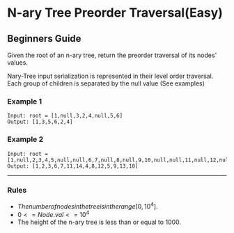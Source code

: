 # N-ary Tree Preorder Traversal(Easy)

## Beginners Guide

Given the root of an n-ary tree, return the preorder traversal of its nodes' values.

Nary-Tree input serialization is represented in their level order traversal. Each group of children is separated by the null value (See examples)

### Example 1

```go=
Input: root = [1,null,3,2,4,null,5,6]
Output: [1,3,5,6,2,4]
```

### Example 2

```go=
Input: root = [1,null,2,3,4,5,null,null,6,7,null,8,null,9,10,null,null,11,null,12,null,13,null,null,14]
Output: [1,2,3,6,7,11,14,4,8,12,5,9,13,10]
```

---

### Rules

* $The number of nodes in the tree is in the range [0, 10^4]$.
* $0 <= Node.val <= 10^4$
* The height of the n-ary tree is less than or equal to 1000.
